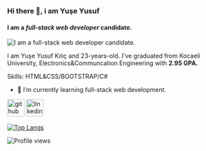### Hi there 👋, i am Yuşe Yusuf
#### I am a *full-stack web developer* candidate.
![I am a *full-stack web developer* candidate.](https://i.hizliresim.com/jflwdlg.png)

I am Yuşe Yusuf Kılıç and 23-years-old. I've graduated from Kocaeli University, Electronics&Communcation Engineering with **2.95 GPA.**

Skills: HTML&CSS/BOOTSTRAP/C#

- 🌱 I’m currently learning full-stack web development. 


[<img src='https://cdn.jsdelivr.net/npm/simple-icons@3.0.1/icons/github.svg' alt='github' height='40' color="white">](https://github.com/yuseyusufkilic)  [<img src='https://cdn.jsdelivr.net/npm/simple-icons@3.0.1/icons/linkedin.svg' alt='linkedin' height='40' color="white">](https://www.linkedin.com/in/yuseyusufkilic/)  

[![Top Langs](https://github-readme-stats.vercel.app/api/top-langs/?username=yuseyusufkilic)](https://github.com/anuraghazra/github-readme-stats)

![Profile views](https://gpvc.arturio.dev/yuseyusufkilic)  
